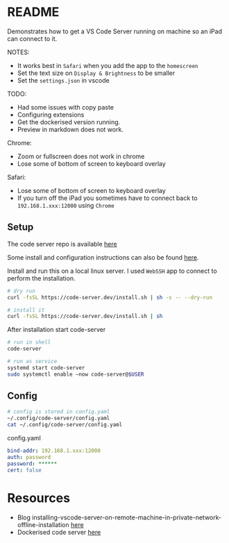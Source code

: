 # README
Demonstrates how to get a VS Code Server running on machine so an iPad can connect to it.  

NOTES:
* It works best in `Safari` when you add the app to the `homescreen`
* Set the text size on `Display & Brightness` to be smaller
* Set the `settings.json` in vscode


TODO:
* Had some issues with copy paste
* Configuring extensions 
* Get the dockerised version running.
* Preview in markdown does not work.

Chrome:
* Zoom or fullscreen does not work in chrome
* Lose some of bottom of screen to keyboard overlay

Safari:
* Lose some of bottom of screen to keyboard overlay
* If you turn off the iPad you sometimes have to connect back to `192.168.1.xxx:12000` using `Chrome`

## Setup
The code server repo is available [here](https://github.com/cdr/code-server)  

Some install and configuration instructions can also be found [here](https://coder.com/docs/code-server/v3.12.0/install).  

Install and run this on a local linux server.  I used `WebSSH` app to connect to perform the installation.   
```sh
# dry run
curl -fsSL https://code-server.dev/install.sh | sh -s -- --dry-run

# install it
curl -fsSL https://code-server.dev/install.sh | sh
```

After installation start code-server
```sh
# run in shell 
code-server

# run as service
systemd start code-server
sudo systemctl enable —now code-server@$USER
```

## Config
```sh
# config is stored in config.yaml
~/.config/code-server/config.yaml
cat ~/.config/code-server/config.yaml                                               
```

config.yaml   
```yaml 
bind-addr: 192.168.1.xxx:12000
auth: password
password: ******
cert: false
```

# Resources
* Blog installing-vscode-server-on-remote-machine-in-private-network-offline-installation [here](https://medium.com/@debugger24/installing-vscode-server-on-remote-machine-in-private-network-offline-installation-16e51847e275)
* Dockerised code server [here](https://github.com/linuxserver/docker-code-server)

 





